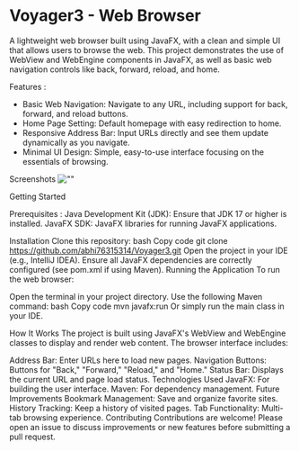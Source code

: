 # Voyager3 - Web Browser

A lightweight web browser built using JavaFX, with a clean and simple UI that allows users to browse the web. This project demonstrates the use of WebView and WebEngine components in JavaFX, as well as basic web navigation controls like back, forward, reload, and home.

Features : 
  - Basic Web Navigation: Navigate to any URL, including support for back, forward, and reload buttons.
  - Home Page Setting: Default homepage with easy redirection to home.
  - Responsive Address Bar: Input URLs directly and see them update dynamically as you navigate.
  - Minimal UI Design: Simple, easy-to-use interface focusing on the essentials of browsing.

Screenshots
![""]([images/screenshot.png](https://github.com/abhi763153/Voyager3/blob/9f30dbe4df79bb82a545d7090f3ce1454eb85bac/Voyager3.png))



Getting Started

Prerequisites :
Java Development Kit (JDK): Ensure that JDK 17 or higher is installed.
JavaFX SDK: JavaFX libraries for running JavaFX applications.

Installation
Clone this repository:
bash
Copy code
git clone https://github.com/abhi76315314/Voyager3.git
Open the project in your IDE (e.g., IntelliJ IDEA).
Ensure all JavaFX dependencies are correctly configured (see pom.xml if using Maven).
Running the Application
To run the web browser:

Open the terminal in your project directory.
Use the following Maven command:
bash
Copy code
mvn javafx:run
Or simply run the main class in your IDE.

How It Works
The project is built using JavaFX's WebView and WebEngine classes to display and render web content. The browser interface includes:

Address Bar: Enter URLs here to load new pages.
Navigation Buttons: Buttons for "Back," "Forward," "Reload," and "Home."
Status Bar: Displays the current URL and page load status.
Technologies Used
JavaFX: For building the user interface.
Maven: For dependency management.
Future Improvements
Bookmark Management: Save and organize favorite sites.
History Tracking: Keep a history of visited pages.
Tab Functionality: Multi-tab browsing experience.
Contributing
Contributions are welcome! Please open an issue to discuss improvements or new features before submitting a pull request.
